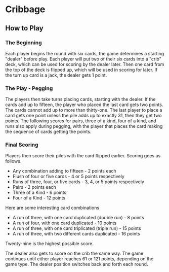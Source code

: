 # **Cribbage**

## **How to Play**

### **The Beginning**
Each player begins the round with six cards, the game determines a starting "dealer" before play. Each player will put two of their six cards into a "crib" deck, which can be used for scoring by the dealer later. Then one card from the top of the deck is flipped up, which will be used in scoring for later. If the turn up card is a jack, the dealer gets 1 point.

### **The Play - Pegging**
 The players then take turns placing cards, starting with the dealer. If the cards add up to fifteen, the player who placed the last card gets two points. The cards cannot add up to more than thirty-one. The last player to place a card gets one point unless the pile adds up to exactly 31, then they get two points. The following scores for pairs, three of a kind, four of a kind, and runs also apply during pegging, with the player that places the card making the sequence of cards getting the points.

 ### **Final Scoring**
 Players then score their piles with the card flipped earlier. Scoring goes as follows.
 
 - Any combination adding to fifteen - 2 points each
 - Flush of four or five cards - 4 or 5 points respectively
 - Runs of three, four, or five cards - 3, 4, or 5 points respectively
 - Pairs - 2 points each
 - Three of a Kind - 6 points
 - Four of a Kind - 12 points

Here are some interesting card combinations

 - A run of three, with one card duplicated (double run) - 8 points
 - A run of four, with one card duplicated - 10 points
 - A run of three, with one card triplicated (triple run) - 15 points
 - A run of three, with two different cards duplicated - 16 points
 
 Twenty-nine is the highest possible score.

 The dealer also gets to score on the crib the same way. The game continues until either player reaches 61 or 121 points, depending on the game type. The dealer position switches back and forth each round.